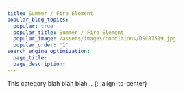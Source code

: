 ```yaml
---
title: Summer / Fire Element
popular_blog_topics:
  popular: true
  popular_title: Summer / Fire Element
  popular_image: /assets/images/conditions/DSC07519.jpg
  popular_order: '1'
search_engine_optimization:
  page_title:
  page_description:
---
```


This category blah blah blah...
{: .align-to-center}